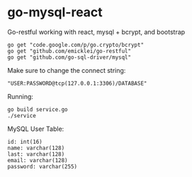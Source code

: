 go-mysql-react
==============

Go-restful working with react, mysql + bcrypt, and bootstrap

	go get "code.google.com/p/go.crypto/bcrypt"
	go get "github.com/emicklei/go-restful"
	go get "github.com/go-sql-driver/mysql"

Make sure to change the connect string:

	"USER:PASSWORD@tcp(127.0.0.1:3306)/DATABASE"

Running:

	go build service.go
	./service

MySQL User Table:

	id: int(16)
	name: varchar(128)
	last: varchar(128)
	email: varchar(128)
	password: varchar(255)
